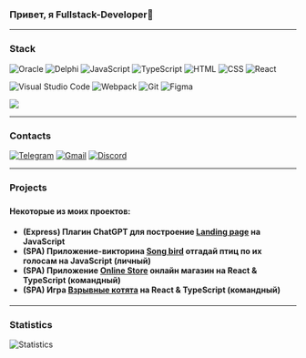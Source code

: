 ### Привет, я Fullstack-Developer👋
---
<h3>Stack</h3>

<div dir="auto" margin-buttom=0>
 <img src="https://img.shields.io/badge/Oracle-FF0000?style=flat-square-endpoint&logo=oracle&logoColor=FF0000&labelColor=FFF"
      alt="Oracle" style="max-width: 100%;"> 
 <img src="https://img.shields.io/badge/Delphi-red?style=flat-square-endpoint&logo=delphi&logoColor=FF0000&labelColor=FFF"
      alt="Delphi" style="max-width: 100%;">
 <img src="https://img.shields.io/badge/JavaScript-5089C6?style=flat-square-endpoint&amp;logo=javascript&amp;logoColor="
      alt="JavaScript" style="max-width: 100%;">
 <img src="https://img.shields.io/badge/TypeScript-EEEEEE?style=flat-square-endpoint&amp;logo=typescript&amp;logoColor="
      alt="TypeScript" style="max-width: 100%;">
 <img src="https://img.shields.io/badge/HTML-D83A56?style=flat-square-endpoint&amp;logo=html5&amp;labelColor=F3F3F3"
      alt="HTML" style="max-width: 100%;">
 <img src="https://img.shields.io/badge/CSS-2E4C6D?style=flat-square-endpoint&amp;logo=css3"
       alt="CSS" style="max-width: 100%;">
 <img src="https://img.shields.io/badge/React-2E4C6D?style=flat-square-endpoint&amp;logo=react&amp;logoColor="
      alt="React" style="max-width: 100%;">
 </div>
 <p>
 <img src="https://img.shields.io/badge/Visual_Studio_Code-6E85B2?style=flat-square-endpoint&amp;logo=visualstudiocode&amp;logoColor=blue&amp;labelColor=EADEDE"
      alt="Visual Studio Code" style="max-width: 100%;">
 <img src="https://img.shields.io/badge/Webpack-blue?style=flat-square-endpoint&amp;logo=webpack&amp;labelColor=F3F3F3&amp;logoColor=blue"
      alt="Webpack"style="max-width: 100%;"> 
 <img src="https://img.shields.io/badge/Git-6E85B2?style=flat-square-endpoint&amp;logo=git&amp;logoColor="
      alt="Git" style="max-width: 100%;">
 <img src="https://img.shields.io/badge/Figma-892CDC?style=flat-square-endpoint&amp;logo=figma&amp;logoColor=892CDC&amp;labelColor=EADEDE"
      alt="Figma" style="max-width: 100%;">
</p>

<p><a target="_blank" href="https://www.codewars.com/users/Andkhiz" alt="Codewars"><img src="https://www.codewars.com/users/Andkhiz/badges/large"></a></p>

---

<h3>Contacts</h3>
<p>
 <a href="https://t.me/andkhiz"><img src="https://img.shields.io/badge/Telegram-%40andkhiz-blue?style=flat-square-endpoint&logo=telegram&logoColor=blue&labelColor=EEEEEE" alt="Telegram"></a>
 <a href="mailto:andkhiz@gmail.com"><img src="https://img.shields.io/badge/Gmail-andkhiz@gmail.com-red?style=flat-square-endpoint&logo=gmail&logoColor=red&labelColor=FFFFFF" alt="Gmail"></a>
 <a href="https://discordapp.com/users/1016048123254153237"><img src="https://img.shields.io/badge/Discord-%40Andkhiz%234050-blue?style=flat-square-endpoint&amp;logo=discord&amp;logoColor=blue&amp;labelColor=EEEEEE&amp;style=%22max-width:%20100%;" alt="Discord"></a>
</p>

---
<h3>Projects<h3/>
  <h4>Некоторые из моих проектов:</h4>
  <h4>
    <ul>
      <li>(Express) Плагин ChatGPT для построение <a href="https://github.com/Andkhiz/ChatGPTPlagin-Landing/tree/main">Landing page</a> на JavaScript</li>
      <li>(SPA) Приложение-викторина <a href="https://song-bird-andkhiz.netlify.app/">Song bird</a> отгадай птиц по их голосам на JavaScript (личный)</li>
      <li>(SPA) Приложение <a href="https://andkhiz-online-store.netlify.app/">Online Store</a> онлайн магазин на React & TypeScript (командный)</li>
      <li>(SPA) Игра <a href="https://rs-clone-exploding-kittens.netlify.app/">Взрывные котята</a> на React & TypeScript (командный)</li>
    </ul>  
  </h4>
  
---
 
 <h3>Statistics</h3>

<p><img src="https://github-readme-stats.vercel.app/api?username=andkhiz" alt="Statistics"</p>

<!--
**Andkhiz/Andkhiz** is a ✨ _special_ ✨ repository because its `README.md` (this file) appears on your GitHub profile.

Here are some ideas to get you started:

- 🔭 I’m currently working on ...
- 🌱 I’m currently learning ...
- 👯 I’m looking to collaborate on ...
- 🤔 I’m looking for help with ...
- 💬 Ask me about ...
- 📫 How to reach me: ...
- 😄 Pronouns: ...
- ⚡ Fun fact: ...
-->
